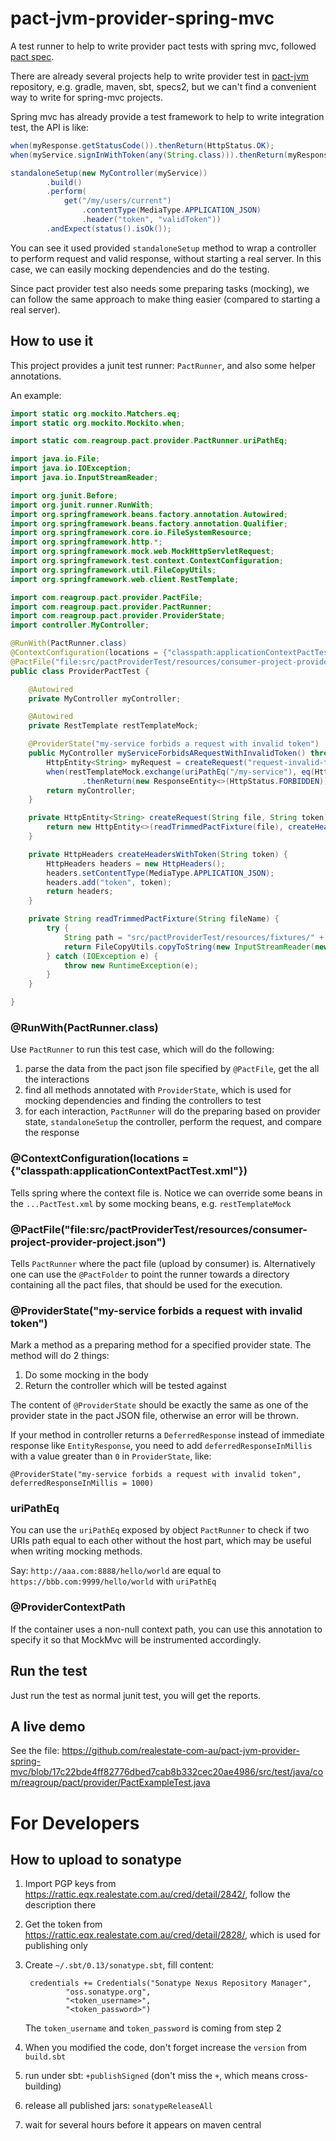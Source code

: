 # pact-jvm-provider-spring-mvc

A test runner to help to write provider pact tests with spring mvc, followed [pact spec](https://github.com/bethesque/pact-specification).

There are already several projects help to write provider test in [pact-jvm](https://github.com/DiUS/pact-jvm) repository,
e.g. gradle, maven, sbt, specs2, but we can't find a convenient way to write for spring-mvc projects.

Spring mvc has already provide a test framework to help to write integration test, the API is like:

```java
when(myResponse.getStatusCode()).thenReturn(HttpStatus.OK);
when(myService.signInWithToken(any(String.class))).thenReturn(myResponse);

standaloneSetup(new MyController(myService))
        .build()
        .perform(
            get("/my/users/current")
                .contentType(MediaType.APPLICATION_JSON)
                .header("token", "validToken"))
        .andExpect(status().isOk());
```

You can see it used provided `standaloneSetup` method to wrap a controller to perform request and valid response,
without starting a real server. In this case, we can easily mocking dependencies and do the testing.

Since pact provider test also needs some preparing tasks (mocking), we can follow the same approach to make thing easier
(compared to starting a real server).

How to use it
-------------

This project provides a junit test runner: `PactRunner`, and also some helper annotations.

An example:

```java
import static org.mockito.Matchers.eq;
import static org.mockito.Mockito.when;

import static com.reagroup.pact.provider.PactRunner.uriPathEq;

import java.io.File;
import java.io.IOException;
import java.io.InputStreamReader;

import org.junit.Before;
import org.junit.runner.RunWith;
import org.springframework.beans.factory.annotation.Autowired;
import org.springframework.beans.factory.annotation.Qualifier;
import org.springframework.core.io.FileSystemResource;
import org.springframework.http.*;
import org.springframework.mock.web.MockHttpServletRequest;
import org.springframework.test.context.ContextConfiguration;
import org.springframework.util.FileCopyUtils;
import org.springframework.web.client.RestTemplate;

import com.reagroup.pact.provider.PactFile;
import com.reagroup.pact.provider.PactRunner;
import com.reagroup.pact.provider.ProviderState;
import controller.MyController;

@RunWith(PactRunner.class)
@ContextConfiguration(locations = {"classpath:applicationContextPactTest.xml"})
@PactFile("file:src/pactProviderTest/resources/consumer-project-provider-project.json")
public class ProviderPactTest {

    @Autowired
    private MyController myController;

    @Autowired
    private RestTemplate restTemplateMock;

    @ProviderState("my-service forbids a request with invalid token")
    public MyController myServiceForbidsARequestWithInvalidToken() throws Exception {
        HttpEntity<String> myRequest = createRequest("request-invalid-token-1.json", "invalid-token");
        when(restTemplateMock.exchange(uriPathEq("/my-service"), eq(HttpMethod.PUT), eq(myRequest), eq(String.class)))
                .thenReturn(new ResponseEntity<>(HttpStatus.FORBIDDEN));
        return myController;
    }

    private HttpEntity<String> createRequest(String file, String token) {
        return new HttpEntity<>(readTrimmedPactFixture(file), createHeadersWithToken(token));
    }

    private HttpHeaders createHeadersWithToken(String token) {
        HttpHeaders headers = new HttpHeaders();
        headers.setContentType(MediaType.APPLICATION_JSON);
        headers.add("token", token);
        return headers;
    }

    private String readTrimmedPactFixture(String fileName) {
        try {
            String path = "src/pactProviderTest/resources/fixtures/" + fileName;
            return FileCopyUtils.copyToString(new InputStreamReader(new FileSystemResource(new File(path)).getInputStream(), "UTF-8")).trim();
        } catch (IOException e) {
            throw new RuntimeException(e);
        }
    }

}
```

### @RunWith(PactRunner.class)

Use `PactRunner` to run this test case, which will do the following:

1. parse the data from the pact json file specified by `@PactFile`, get the all the interactions
2. find all methods annotated with `ProviderState`, which is used for mocking dependencies and finding the controllers to test
3. for each interaction, `PactRunner` will do the preparing based on provider state, `standaloneSetup` the controller, perform
   the request, and compare the response

### @ContextConfiguration(locations = {"classpath:applicationContextPactTest.xml"})

Tells spring where the context file is. Notice we can override some beans in the `...PactTest.xml` by some mocking beans, e.g.
`restTemplateMock`

### @PactFile("file:src/pactProviderTest/resources/consumer-project-provider-project.json")

Tells `PactRunner` where the pact file (upload by consumer) is. Alternatively one can use the `@PactFolder` to point the runner towards a directory containing all the pact files, that should be used for the execution.

### @ProviderState("my-service forbids a request with invalid token")

Mark a method as a preparing method for a specified provider state. The method will do 2 things:

1. Do some mocking in the body
2. Return the controller which will be tested against

The content of `@ProviderState` should be exactly the same as one of the provider state in the pact JSON file, otherwise
an error will be thrown.

If your method in controller returns a `DeferredResponse` instead of immediate response like `EntityResponse`, you need to
add `deferredResponseInMillis` with a value greater than `0` in `ProviderState`, like:

    @ProviderState("my-service forbids a request with invalid token", deferredResponseInMillis = 1000)

### uriPathEq

You can use the `uriPathEq` exposed by object `PactRunner` to check if two URIs path equal to each other without the host part,
which may be useful when writing mocking methods.

Say: `http://aaa.com:8888/hello/world` are equal to `https://bbb.com:9999/hello/world` with `uriPathEq`

### @ProviderContextPath

If the container uses a non-null context path, you can use this annotation to specify it so that MockMvc will be instrumented accordingly.

Run the test
------------

Just run the test as normal junit test, you will get the reports.

A live demo
-----------

See the file: <https://github.com/realestate-com-au/pact-jvm-provider-spring-mvc/blob/17c22bde4ff82776dbed7cab8b332cec20ae4986/src/test/java/com/reagroup/pact/provider/PactExampleTest.java>

For Developers
==============

How to upload to sonatype
-------------------------

1. Import PGP keys from <https://rattic.eqx.realestate.com.au/cred/detail/2842/>, follow the description there

2. Get the token from <https://rattic.eqx.realestate.com.au/cred/detail/2828/>, which is used for publishing only

3. Create `~/.sbt/0.13/sonatype.sbt`, fill content:

        credentials += Credentials("Sonatype Nexus Repository Manager",
                "oss.sonatype.org",
                "<token_username>",
                "<token_password>")

    The `token_username` and `token_password` is coming from step 2

4. When you modified the code, don't forget increase the `version` from `build.sbt`

5. run under sbt: `+publishSigned` (don't miss the `+`, which means cross-building)

6. release all published jars: `sonatypeReleaseAll`

7. wait for several hours before it appears on maven central
